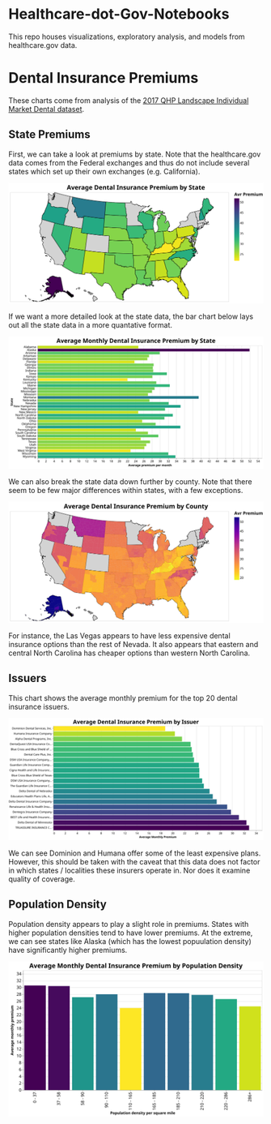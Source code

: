# Healthcare-dot-Gov-Notebooks
This repo houses visualizations, exploratory analysis, and models from healthcare.gov data. 


# Dental Insurance Premiums

These charts come from analysis of the [2017 QHP Landscape Individual Market Dental dataset](https://data.healthcare.gov/dataset/2017-QHP-Landscape-Individual-Market-Dental/gwq7-ribq). 

## State Premiums

First, we can take a look at premiums by state. Note that the healthcare.gov data comes from the Federal exchanges and thus do not include several states which set up their own exchanges (e.g. California). 

![Average Dental Insurance Premiums by State](https://github.com/hjhuney/Healthcare-dot-Gov-Notebooks/blob/master/Images/dental_map001.svg)

If we want a more detailed look at the state data, the bar chart below lays out all the state data in a more quantative format. 

![Average Dental Insurance Premiums by State - Bar Chart](https://github.com/hjhuney/Healthcare-dot-Gov-Notebooks/blob/master/Images/dental_state001.svg)

We can also break the state data down further by county. Note that there seem to be few major differences within states, with a few exceptions. 

![Average Dental Insurance Premiums by County](https://github.com/hjhuney/Healthcare-dot-Gov-Notebooks/blob/master/Images/dental_map002.svg)

For instance, the Las Vegas appears to have less expensive dental insurance options than the rest of Nevada. It also appears that eastern and central North Carolina has cheaper options than western North Carolina. 

## Issuers

This chart shows the average monthly premium for the top 20 dental insurance issuers. 

![Average Dental Insurance Premiums by Issuer](https://github.com/hjhuney/Healthcare-dot-Gov-Notebooks/blob/master/Images/dental_issuer002.svg)

We can see Dominion and Humana offer some of the least expensive plans. However, this should be taken with the caveat that this data does not factor in which states / localities these insurers operate in. Nor does it examine quality of coverage. 

## Population Density

Population density appears to play a slight role in premiums. States with higher population densities tend to have lower premiums. At the extreme, we can see states like Alaska (which has the lowest popuulation density) have significantly higher premiums. 

![Average Montly Dental Premiums by Population Density](https://github.com/hjhuney/Healthcare-dot-Gov-Notebooks/blob/master/Images/dental_pop_den001.svg)

